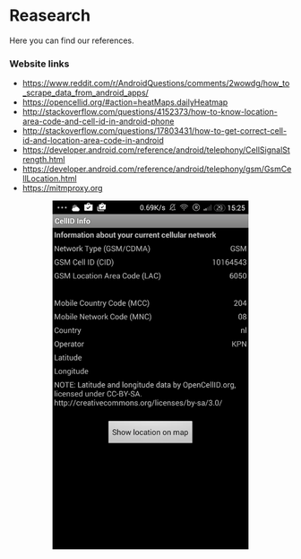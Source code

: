 # Reasearch
Here you can find our references.

### Website links
* https://www.reddit.com/r/AndroidQuestions/comments/2wowdg/how_to_scrape_data_from_android_apps/
* https://opencellid.org/#action=heatMaps.dailyHeatmap
* http://stackoverflow.com/questions/4152373/how-to-know-location-area-code-and-cell-id-in-android-phone
* http://stackoverflow.com/questions/17803431/how-to-get-correct-cell-id-and-location-area-code-in-android
* https://developer.android.com/reference/android/telephony/CellSignalStrength.html 
* https://developer.android.com/reference/android/telephony/gsm/GsmCellLocation.html
* https://mitmproxy.org



<p align="center">
  <img src="1.png" width="350"/>
</p>
